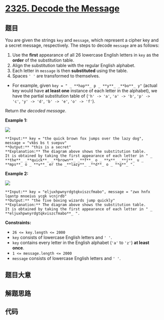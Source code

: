 # [2325. Decode the Message](https://leetcode.com/problems/decode-the-message)

## 题目

You are given the strings `key` and `message`, which represent a cipher key
and a secret message, respectively. The steps to decode `message` are as
follows:

  1. Use the **first** appearance of all 26 lowercase English letters in `key` as the **order** of the substitution table.
  2. Align the substitution table with the regular English alphabet.
  3. Each letter in `message` is then **substituted** using the table.
  4. Spaces `' '` are transformed to themselves.

  * For example, given `key = " _ **hap**_ p _ **y**_ _**bo**_ y"` (actual key would have **at least one** instance of each letter in the alphabet), we have the partial substitution table of (`'h' -> 'a'`, `'a' -> 'b'`, `'p' -> 'c'`, `'y' -> 'd'`, `'b' -> 'e'`, `'o' -> 'f'`).

Return _the decoded message_.



**Example 1:**

![](https://assets.leetcode.com/uploads/2022/05/08/ex1new4.jpg)

    
    
    **Input:** key = "the quick brown fox jumps over the lazy dog", message = "vkbs bs t suepuv"
    **Output:** "this is a secret"
    **Explanation:** The diagram above shows the substitution table.
    It is obtained by taking the first appearance of each letter in " _ **the**_ _**quick**_ _**brown**_ _**f**_ o _ **x**_ _**j**_ u _ **mps**_ o _ **v**_ er the _**lazy**_ _**d**_ o _ **g**_ ".
    

**Example 2:**

![](https://assets.leetcode.com/uploads/2022/05/08/ex2new.jpg)

    
    
    **Input:** key = "eljuxhpwnyrdgtqkviszcfmabo", message = "zwx hnfx lqantp mnoeius ycgk vcnjrdb"
    **Output:** "the five boxing wizards jump quickly"
    **Explanation:** The diagram above shows the substitution table.
    It is obtained by taking the first appearance of each letter in " _ **eljuxhpwnyrdgtqkviszcfmabo**_ ".
    



**Constraints:**

  * `26 <= key.length <= 2000`
  * `key` consists of lowercase English letters and `' '`.
  * `key` contains every letter in the English alphabet (`'a'` to `'z'`) **at least once**.
  * `1 <= message.length <= 2000`
  * `message` consists of lowercase English letters and `' '`.


## 题目大意

## 解题思路

## 代码

```javascript

```
